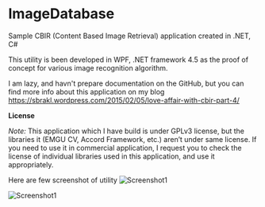 # ImageDatabase
Sample CBIR (Content Based Image Retrieval) application created in .NET, C#

This utility is been developed in WPF, .NET framework 4.5 as the proof of concept for various image recognition algorithm.

I am lazy, and havn't prepare documentation on the GitHub, but you can find more info about this application on my blog https://sbrakl.wordpress.com/2015/02/05/love-affair-with-cbir-part-4/

**License**

_Note:_ This application which I have build is under GPLv3 license, but the libraries it (EMGU CV, Accord Framework, etc.) aren’t under same license. If you need to use it in commercial application, I request you to check the license of individual libraries used in this application, and use it appropriately.

Here are few screenshot of utility 
![Screenshot1](https://sbrakl.files.wordpress.com/2015/02/snaghtml143ca66_thumb.png?w=850&h=332)

![Screenshot1](https://sbrakl.files.wordpress.com/2015/02/imagedatabaseusage_thumb.gif?w=848&h=332)

